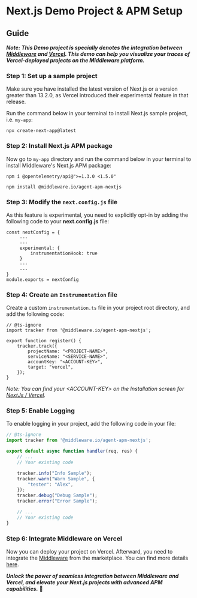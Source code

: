 # Next.js Demo Project & APM Setup

## Guide

***Note: This Demo project is specially denotes the integration between [Middleware](https://middleware.io/) and [Vercel](https://vercel.com/). This demo can help you visualize your traces of Vercel-deployed projects on the Middleware platform.***


### Step 1: Set up a sample project

Make sure you have installed the latest version of Next.js or a version greater than 13.2.0, as Vercel introduced their experimental feature in that release.

Run the command below in your terminal to install Next.js sample project, i.e. `my-app`:
```
npx create-next-app@latest
```

### Step 2: Install Next.js APM package

Now go to `my-app` directory and run the command below in your terminal to install Middleware's Next.js APM package:
```
npm i @opentelemetry/api@">=1.3.0 <1.5.0"
```

```
npm install @middleware.io/agent-apm-nextjs
```

### Step 3: Modify the `next.config.js` file

As this feature is experimental, you need to explicitly opt-in by adding the following code to your **next.config.js** file:
```
const nextConfig = {
     ---
     ---
     experimental: {
         instrumentationHook: true
     }
     ---
     ---
}
module.exports = nextConfig
```

### Step 4: Create an `Instrumentation` file

Create a custom `instrumentation.ts` file in your project root directory, and add the following code:
```
// @ts-ignore
import tracker from '@middleware.io/agent-apm-nextjs';

export function register() {
    tracker.track({
        projectName: "<PROJECT-NAME>",
        serviceName: "<SERVICE-NAME>",
        accountKey: "<ACCOUNT-KEY>",
        target: "vercel",
    });
}
```
*Note: You can find your &lt;ACCOUNT-KEY&gt; on the Installation screen for [NextJs / Vercel](https://app.middleware.io/installation#apm/nextjs).*

### Step 5: Enable Logging
To enable logging in your project, add the following code in your file:
```javascript
// @ts-ignore
import tracker from '@middleware.io/agent-apm-nextjs';

export default async function handler(req, res) {
    // ...
    // Your existing code

    tracker.info("Info Sample");
    tracker.warn("Warn Sample", {
        "tester": "Alex",
    });
    tracker.debug("Debug Sample");
    tracker.error("Error Sample");

    // ...
    // Your existing code
}
```

### Step 6: Integrate Middleware on Vercel 
 Now you can deploy your project on Vercel. Afterward, you need to integrate the [Middleware](https://vercel.com/integrations/middleware) from the marketplace. You can find more details [here](https://docs.middleware.io/docs/apm-configuration/next-js/vercel-integration).

***Unlock the power of seamless integration between Middleware and Vercel, and elevate your Next.js projects with advanced APM capabilities.*** 🚀